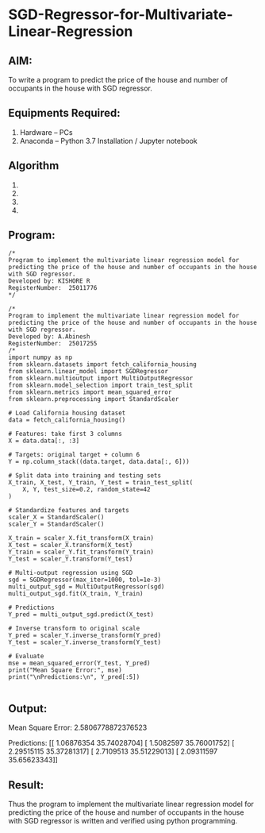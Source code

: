 # SGD-Regressor-for-Multivariate-Linear-Regression

## AIM:
To write a program to predict the price of the house and number of occupants in the house with SGD regressor.

## Equipments Required:
1. Hardware – PCs
2. Anaconda – Python 3.7 Installation / Jupyter notebook

## Algorithm
1. 
2. 
3. 
4. 

## Program:
```
/*
Program to implement the multivariate linear regression model for predicting the price of the house and number of occupants in the house with SGD regressor.
Developed by: KISHORE R
RegisterNumber:  25011776
*/

/*
Program to implement the multivariate linear regression model for predicting the price of the house and number of occupants in the house with SGD regressor.
Developed by: A.Abinesh
RegisterNumber:  25017255
/*
import numpy as np
from sklearn.datasets import fetch_california_housing
from sklearn.linear_model import SGDRegressor
from sklearn.multioutput import MultiOutputRegressor
from sklearn.model_selection import train_test_split
from sklearn.metrics import mean_squared_error
from sklearn.preprocessing import StandardScaler

# Load California housing dataset
data = fetch_california_housing()

# Features: take first 3 columns
X = data.data[:, :3]

# Targets: original target + column 6
Y = np.column_stack((data.target, data.data[:, 6]))

# Split data into training and testing sets
X_train, X_test, Y_train, Y_test = train_test_split(
    X, Y, test_size=0.2, random_state=42
)

# Standardize features and targets
scaler_X = StandardScaler()
scaler_Y = StandardScaler()

X_train = scaler_X.fit_transform(X_train)
X_test = scaler_X.transform(X_test)
Y_train = scaler_Y.fit_transform(Y_train)
Y_test = scaler_Y.transform(Y_test)

# Multi-output regression using SGD
sgd = SGDRegressor(max_iter=1000, tol=1e-3)
multi_output_sgd = MultiOutputRegressor(sgd)
multi_output_sgd.fit(X_train, Y_train)

# Predictions
Y_pred = multi_output_sgd.predict(X_test)

# Inverse transform to original scale
Y_pred = scaler_Y.inverse_transform(Y_pred)
Y_test = scaler_Y.inverse_transform(Y_test)

# Evaluate
mse = mean_squared_error(Y_test, Y_pred)
print("Mean Square Error:", mse)
print("\nPredictions:\n", Y_pred[:5])


```

## Output:
Mean Square Error: 2.5806778872376523

Predictions: [[ 1.06876354 35.74028704] [ 1.5082597 35.76001752] [ 2.29515115 35.37281317] [ 2.7109513 35.51229013] [ 2.09311597 35.65623343]]

## Result:
Thus the program to implement the multivariate linear regression model for predicting the price of the house and number of occupants in the house with SGD regressor is written and verified using python programming.

